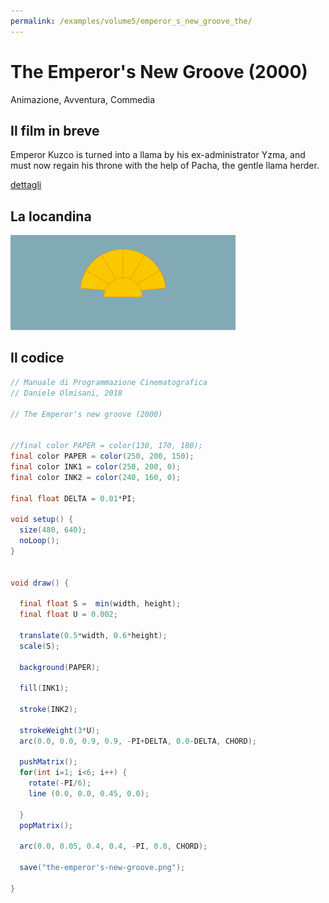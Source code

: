 ```yaml
---
permalink: /examples/volume5/emperor_s_new_groove_the/
---
```

# The Emperor's New Groove (2000)

Animazione, Avventura, Commedia

## Il film in breve
Emperor Kuzco is turned into a llama by his ex-administrator Yzma, and must now regain his throne with the help of Pacha, the gentle llama herder.

[dettagli](https://www.imdb.com/title/tt0120917/)

## La locandina
<img src="the-emperor's-new-groove.png"  width="360px" title="The Emperor's New Groove">


## Il codice
```java
// Manuale di Programmazione Cinematografica
// Daniele Olmisani, 2018

// The Emperor's new groove (2000)


//final color PAPER = color(130, 170, 180);
final color PAPER = color(250, 200, 150);
final color INK1 = color(250, 200, 0);
final color INK2 = color(240, 160, 0);

final float DELTA = 0.01*PI;

void setup() {
  size(480, 640);
  noLoop();
}


void draw() {
  
  final float S =  min(width, height);
  final float U = 0.002;
  
  translate(0.5*width, 0.6*height);
  scale(S);
  
  background(PAPER);
  
  fill(INK1);
  
  stroke(INK2);
  
  strokeWeight(3*U);
  arc(0.0, 0.0, 0.9, 0.9, -PI+DELTA, 0.0-DELTA, CHORD);
  
  pushMatrix();
  for(int i=1; i<6; i++) {
    rotate(-PI/6);
    line (0.0, 0.0, 0.45, 0.0);
    
  }
  popMatrix();
  
  arc(0.0, 0.05, 0.4, 0.4, -PI, 0.0, CHORD);
  
  save("the-emperor's-new-groove.png");

}
```
